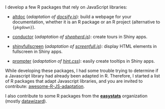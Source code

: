 
I develop a few R packages that rely on JavaScript libraries:

-   [altdoc](https://altdoc.etiennebacher.com) (*adaptation of
    [docsify.js](https://docsify.js.org/#/)*): build a webpage for your
    documentation, whether it is an R package or an R project
    (alternative to `{pkgdown}`).

-   [conductor](https://github.com/etiennebacher/conductor) (*adaptation
    of [shepherd.js](https://shepherdjs.dev/)*): create tours in Shiny
    apps.

-   [shinyfullscreen](https://github.com/etiennebacher/shinyfullscreen)
    (*adaptation of
    [screenfull.js](https://github.com/sindresorhus/screenfull.js)*):
    display HTML elements in fullscreen in Shiny apps.

-   [prompter](https://github.com/etiennebacher/prompter) (*adaptation
    of [hint.css](https://github.com/chinchang/hint.css)*): easily
    create tooltips in Shiny apps.

While developing these packages, I had some trouble trying to determine
if a Javascript library had already been adapted in R. Therefore, I
started a list of R packages that adapt Javascript libraries, and you
are invited to contribute:
[awesome-R-JS-adaptation](https://github.com/etiennebacher/awesome-R-JS-adaptation).

I also contribute to some R packages from the
[**easystats**](https://github.com/easystats/) organization (mostly
[datawizard](https://github.com/easystats/datawizard)).
